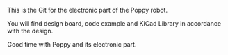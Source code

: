 This is the Git for the electronic part of the Poppy robot.

You will find design board, code example and KiCad Library in accordance with
the design. 

Good time with Poppy and its electronic part.
